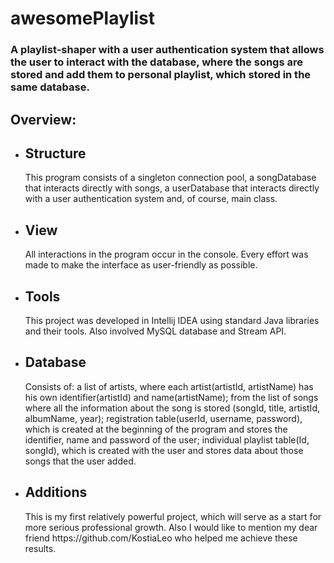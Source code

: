 # awesomePlaylist
<h3>A playlist-shaper with a user authentication system that allows the user to interact with the database, where the songs 
are stored and add them to personal playlist, which stored in the same database.</h3>
<h2>Overview:</h2>
<ul>
<li><h2>Structure</h2>
This program consists of a singleton connection pool, a songDatabase that interacts directly with songs, a userDatabase
that interacts directly with a user authentication system and, of course, main class.
</li>
<li><h2>View</h2>
All interactions in the program occur in the console. Every effort was made to make the interface as user-friendly as 
possible.
</li>
<li><h2>Tools</h2>
This project was developed in Intellij IDEA using standard Java libraries and their tools. Also involved MySQL database and 
Stream API.
</li>
<li><h2>Database</h2>
Consists of: a list of artists, where each artist(artistId, artistName) has his own identifier(artistId) and
name(artistName); from the list of songs where all the information about the song is stored (songId, title, artistId,
albumName, year); registration table(userId, username, password), which is created at the beginning of the program and stores
the identifier, name and password of the user; individual playlist table(Id, songId), which is created with the user and
stores data about those songs that the user added.
</li>
<li><h2>Additions</h2>
This is my first relatively powerful project, which will serve as a start for more serious professional growth.
Also I would like to mention my dear friend https://github.com/KostiaLeo who helped me achieve these results.
</li>
</ul>
